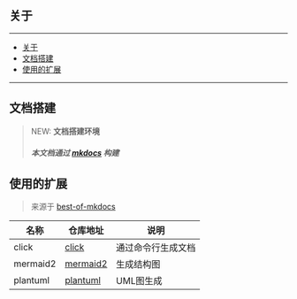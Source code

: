 ## 关于

---
- [关于](#关于)
- [文档搭建](#文档搭建)
- [使用的扩展](#使用的扩展)

---
## 文档搭建


> NEW: **文档搭建环境**
>
> ##### 本文档通过 [mkdocs](https://www.mkdocs.org) 构建
>


## 使用的扩展

> 来源于 [best-of-mkdocs](https://github.com/mkdocs/best-of-mkdocs)

| 名称     | 仓库地址                                                               | 说明               |
| -------- | ---------------------------------------------------------------------- | ------------------ |
| click    | [click](https://github.com/DataDog/mkdocs-click)                       | 通过命令行生成文档 |
| mermaid2 | [mermaid2](https://github.com/fralau/mkdocs-mermaid2-plugin)           | 生成结构图         |
| plantuml | [plantuml](https://github.com/quantorconsulting/mkdocs_build_plantuml) | UML图生成          |









